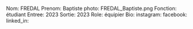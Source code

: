 Nom: FREDAL
Prenom: Baptiste
photo: FREDAL_Baptiste.png
Fonction: étudiant
Entree: 2023
Sortie: 2023
Role: équipier
Bio: 
instagram:
facebook:
linked_in: 